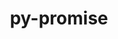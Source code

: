 ---
title: "py-promise"
layout: cache
categories: [package, develop]
meta: {"versions": ["2.3"], "compilers": ["gcc@=11.3.0", "gcc@=7.3.1"], "oss": ["amzn2", "ubuntu22.04"], "platforms": ["linux"], "targets": ["ivybridge", "x86_64_v3"], "stacks": ["ml-linux-x86_64-cpu", "ml-linux-x86_64-cuda", "ml-linux-x86_64-rocm", "root"], "num_specs": 12, "num_specs_by_stack": {"root": 12, "ml-linux-x86_64-rocm": 5, "ml-linux-x86_64-cuda": 5, "ml-linux-x86_64-cpu": 5}}
spec_details: [{"hash": "wqee6g2ljpnirxk4b7dvoqyvsdc7xbyg", "compiler": "gcc@=7.3.1", "versions": ["2.3"], "os": "amzn2", "platform": "linux", "target": "ivybridge", "variants": ["build_system=python_pip"], "stacks": ["root"], "size": "-", "tarball": "https://binaries.spack.io/develop/build_cache/linux-amzn2-ivybridge/gcc-7.3.1/py-promise-2.3/linux-amzn2-ivybridge-gcc-7.3.1-py-promise-2.3-wqee6g2ljpnirxk4b7dvoqyvsdc7xbyg.spack"}, {"hash": "jisw6d37cuu7355eveygmgl6l2dxhpq6", "compiler": "gcc@=7.3.1", "versions": ["2.3"], "os": "amzn2", "platform": "linux", "target": "ivybridge", "variants": ["build_system=python_pip"], "stacks": ["root"], "size": "-", "tarball": "https://binaries.spack.io/develop/build_cache/linux-amzn2-ivybridge/gcc-7.3.1/py-promise-2.3/linux-amzn2-ivybridge-gcc-7.3.1-py-promise-2.3-jisw6d37cuu7355eveygmgl6l2dxhpq6.spack"}, {"hash": "5tu6qtmpug2xb5aumsb25pc6hf4puwn6", "compiler": "gcc@=7.3.1", "versions": ["2.3"], "os": "amzn2", "platform": "linux", "target": "x86_64_v3", "variants": [], "stacks": ["root"], "size": "-", "tarball": "https://binaries.spack.io/develop/build_cache/linux-amzn2-x86_64_v3/gcc-7.3.1/py-promise-2.3/linux-amzn2-x86_64_v3-gcc-7.3.1-py-promise-2.3-5tu6qtmpug2xb5aumsb25pc6hf4puwn6.spack"}, {"hash": "3nyqjjkjvc573csjlkwucglmxl3si4vy", "compiler": "gcc@=7.3.1", "versions": ["2.3"], "os": "amzn2", "platform": "linux", "target": "x86_64_v3", "variants": ["build_system=python_pip"], "stacks": ["root"], "size": "-", "tarball": "https://binaries.spack.io/develop/build_cache/linux-amzn2-x86_64_v3/gcc-7.3.1/py-promise-2.3/linux-amzn2-x86_64_v3-gcc-7.3.1-py-promise-2.3-3nyqjjkjvc573csjlkwucglmxl3si4vy.spack"}, {"hash": "oiy5mblr267u35csahq5xffhtgsy5zos", "compiler": "gcc@=7.3.1", "versions": ["2.3"], "os": "amzn2", "platform": "linux", "target": "x86_64_v3", "variants": ["build_system=python_pip"], "stacks": ["root"], "size": "-", "tarball": "https://binaries.spack.io/develop/build_cache/linux-amzn2-x86_64_v3/gcc-7.3.1/py-promise-2.3/linux-amzn2-x86_64_v3-gcc-7.3.1-py-promise-2.3-oiy5mblr267u35csahq5xffhtgsy5zos.spack"}, {"hash": "4n3mvkvcy4g7yvua6sxlgh2pv243vho7", "compiler": "gcc@=7.3.1", "versions": ["2.3"], "os": "amzn2", "platform": "linux", "target": "x86_64_v3", "variants": ["build_system=python_pip"], "stacks": ["root"], "size": "-", "tarball": "https://binaries.spack.io/develop/build_cache/linux-amzn2-x86_64_v3/gcc-7.3.1/py-promise-2.3/linux-amzn2-x86_64_v3-gcc-7.3.1-py-promise-2.3-4n3mvkvcy4g7yvua6sxlgh2pv243vho7.spack"}, {"hash": "x56zfwqsv2fccigzx5yogagwo2j6zaqy", "compiler": "gcc@=7.3.1", "versions": ["2.3"], "os": "amzn2", "platform": "linux", "target": "x86_64_v3", "variants": [], "stacks": ["root"], "size": "-", "tarball": "https://binaries.spack.io/develop/build_cache/linux-amzn2-x86_64_v3/gcc-7.3.1/py-promise-2.3/linux-amzn2-x86_64_v3-gcc-7.3.1-py-promise-2.3-x56zfwqsv2fccigzx5yogagwo2j6zaqy.spack"}, {"hash": "awtl4slmcq2yhnojfwj5ta4tsupvbat5", "compiler": "gcc@=11.3.0", "versions": ["2.3"], "os": "ubuntu22.04", "platform": "linux", "target": "x86_64_v3", "variants": ["build_system=python_pip"], "stacks": ["ml-linux-x86_64-rocm", "ml-linux-x86_64-cuda", "ml-linux-x86_64-cpu", "root"], "size": "-", "tarball": "https://binaries.spack.io/develop/build_cache/linux-ubuntu22.04-x86_64_v3/gcc-11.3.0/py-promise-2.3/linux-ubuntu22.04-x86_64_v3-gcc-11.3.0-py-promise-2.3-awtl4slmcq2yhnojfwj5ta4tsupvbat5.spack"}, {"hash": "6bv2m2ymcmp7q63mwhjik4wem4whct6q", "compiler": "gcc@=11.3.0", "versions": ["2.3"], "os": "ubuntu22.04", "platform": "linux", "target": "x86_64_v3", "variants": ["build_system=python_pip"], "stacks": ["ml-linux-x86_64-rocm", "ml-linux-x86_64-cuda", "ml-linux-x86_64-cpu", "root"], "size": "-", "tarball": "https://binaries.spack.io/develop/build_cache/linux-ubuntu22.04-x86_64_v3/gcc-11.3.0/py-promise-2.3/linux-ubuntu22.04-x86_64_v3-gcc-11.3.0-py-promise-2.3-6bv2m2ymcmp7q63mwhjik4wem4whct6q.spack"}, {"hash": "7zxjmpn2inkzgcca2o3qykdi23f6gvcq", "compiler": "gcc@=11.3.0", "versions": ["2.3"], "os": "ubuntu22.04", "platform": "linux", "target": "x86_64_v3", "variants": ["build_system=python_pip"], "stacks": ["ml-linux-x86_64-rocm", "ml-linux-x86_64-cuda", "ml-linux-x86_64-cpu", "root"], "size": "-", "tarball": "https://binaries.spack.io/develop/build_cache/linux-ubuntu22.04-x86_64_v3/gcc-11.3.0/py-promise-2.3/linux-ubuntu22.04-x86_64_v3-gcc-11.3.0-py-promise-2.3-7zxjmpn2inkzgcca2o3qykdi23f6gvcq.spack"}, {"hash": "uns6r2sgi6d2yjawony3gxofjv35habt", "compiler": "gcc@=11.3.0", "versions": ["2.3"], "os": "ubuntu22.04", "platform": "linux", "target": "x86_64_v3", "variants": ["build_system=python_pip"], "stacks": ["ml-linux-x86_64-rocm", "ml-linux-x86_64-cuda", "ml-linux-x86_64-cpu", "root"], "size": "-", "tarball": "https://binaries.spack.io/develop/build_cache/linux-ubuntu22.04-x86_64_v3/gcc-11.3.0/py-promise-2.3/linux-ubuntu22.04-x86_64_v3-gcc-11.3.0-py-promise-2.3-uns6r2sgi6d2yjawony3gxofjv35habt.spack"}, {"hash": "onkc227qxwgpgob6blaterkbpnlzekpc", "compiler": "gcc@=11.3.0", "versions": ["2.3"], "os": "ubuntu22.04", "platform": "linux", "target": "x86_64_v3", "variants": ["build_system=python_pip"], "stacks": ["ml-linux-x86_64-rocm", "ml-linux-x86_64-cuda", "ml-linux-x86_64-cpu", "root"], "size": "-", "tarball": "https://binaries.spack.io/develop/build_cache/linux-ubuntu22.04-x86_64_v3/gcc-11.3.0/py-promise-2.3/linux-ubuntu22.04-x86_64_v3-gcc-11.3.0-py-promise-2.3-onkc227qxwgpgob6blaterkbpnlzekpc.spack"}]
---